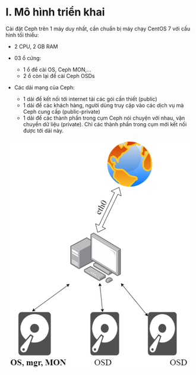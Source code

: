 # <a name="I" >I. Mô hình triển khai</a>
Cài đặt Ceph trên 1 máy duy nhất, cần chuẩn bị máy chạy CentOS 7 với cấu hình tối thiểu:
  - 2 CPU, 2 GB RAM
  - 03 ổ cứng: 
       - 1 ổ để cài OS, Ceph MON,...
       - 2 ổ còn lại để cài Ceph OSDs

  - Các dải mạng của Ceph:
    - 1 dải để kết nối tới internet tải các gói cần thiết (public)
    - 1 dải để các khách hàng, người dùng truy cập vào các dịch vụ mà Ceph cung cấp (public-private)
    - 1 dải để các thành phần trong cụm Ceph nói chuyện với nhau, vận chuyển dữ liệu (private). Chỉ các thành phần trong cụm mới kết nối được tới dải này.

<img src="https://github.com/Phuc-gif051/ThucTap2022/blob/main/L%C3%BD%20Thuy%E1%BA%BFt%20c%C6%A1%20b%E1%BA%A3n/CEPH/Docs/Images/ceph.drawio.png" width="500">
